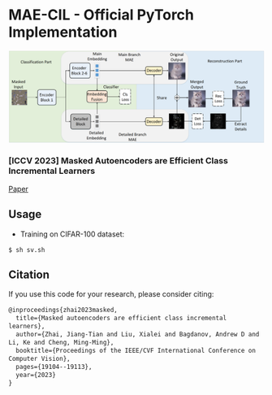 # MAE-CIL - Official PyTorch Implementation
![](./thumbnail.jpg)

### [ICCV 2023] Masked Autoencoders are Efficient Class Incremental Learners

[Paper](https://openaccess.thecvf.com/content/ICCV2023/papers/Zhai_Masked_Autoencoders_are_Efficient_Class_Incremental_Learners_ICCV_2023_paper.pdf)
## Usage

* Training on CIFAR-100 dataset:

```
$ sh sv.sh
```

## Citation
If you use this code for your research, please consider citing:

```
@inproceedings{zhai2023masked,
  title={Masked autoencoders are efficient class incremental learners},
  author={Zhai, Jiang-Tian and Liu, Xialei and Bagdanov, Andrew D and Li, Ke and Cheng, Ming-Ming},
  booktitle={Proceedings of the IEEE/CVF International Conference on Computer Vision},
  pages={19104--19113},
  year={2023}
}
```
